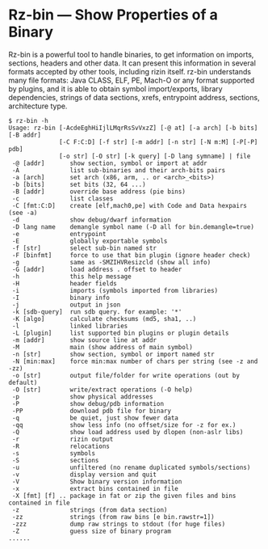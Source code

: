 # Rz-bin — Show Properties of a Binary

Rz-bin is a powerful tool to handle binaries, to get information on imports, sections, headers and other data. It can present this information in several formats accepted by other tools, including rizin itself.
rz-bin understands many file formats: Java CLASS, ELF, PE, Mach-O or any format supported by plugins, and it is able to obtain symbol import/exports, library dependencies, strings of data sections, xrefs,  entrypoint address, sections, architecture type.

```
$ rz-bin -h
Usage: rz-bin [-AcdeEghHiIjlLMqrRsSvVxzZ] [-@ at] [-a arch] [-b bits] [-B addr]
              [-C F:C:D] [-f str] [-m addr] [-n str] [-N m:M] [-P[-P] pdb]
              [-o str] [-O str] [-k query] [-D lang symname] | file
 -@ [addr]       show section, symbol or import at addr
 -A              list sub-binaries and their arch-bits pairs
 -a [arch]       set arch (x86, arm, .. or <arch>_<bits>)
 -b [bits]       set bits (32, 64 ...)
 -B [addr]       override base address (pie bins)
 -c              list classes
 -C [fmt:C:D]    create [elf,mach0,pe] with Code and Data hexpairs (see -a)
 -d              show debug/dwarf information
 -D lang name    demangle symbol name (-D all for bin.demangle=true)
 -e              entrypoint
 -E              globally exportable symbols
 -f [str]        select sub-bin named str
 -F [binfmt]     force to use that bin plugin (ignore header check)
 -g              same as -SMZIHVResizcld (show all info)
 -G [addr]       load address . offset to header
 -h              this help message
 -H              header fields
 -i              imports (symbols imported from libraries)
 -I              binary info
 -j              output in json
 -k [sdb-query]  run sdb query. for example: '*'
 -K [algo]       calculate checksums (md5, sha1, ..)
 -l              linked libraries
 -L [plugin]     list supported bin plugins or plugin details
 -m [addr]       show source line at addr
 -M              main (show address of main symbol)
 -n [str]        show section, symbol or import named str
 -N [min:max]    force min:max number of chars per string (see -z and -zz)
 -o [str]        output file/folder for write operations (out by default)
 -O [str]        write/extract operations (-O help)
 -p              show physical addresses
 -P              show debug/pdb information
 -PP             download pdb file for binary
 -q              be quiet, just show fewer data
 -qq             show less info (no offset/size for -z for ex.)
 -Q              show load address used by dlopen (non-aslr libs)
 -r              rizin output
 -R              relocations
 -s              symbols
 -S              sections
 -u              unfiltered (no rename duplicated symbols/sections)
 -v              display version and quit
 -V              Show binary version information
 -x              extract bins contained in file
 -X [fmt] [f] .. package in fat or zip the given files and bins contained in file
 -z              strings (from data section)
 -zz             strings (from raw bins [e bin.rawstr=1])
 -zzz            dump raw strings to stdout (for huge files)
 -Z              guess size of binary program
......
```
